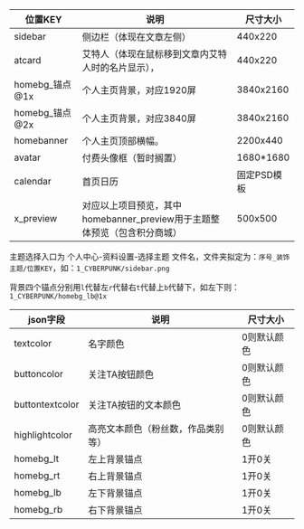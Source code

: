 
位置KEY|说明|尺寸大小
---|---|---
sidebar|侧边栏（体现在文章左侧）|440x220
atcard|艾特人（体现在鼠标移到文章内艾特人时的名片显示），|440x220
homebg_锚点@1x|个人主页背景，对应1920屏|3840x2160
homebg_锚点@2x|个人主页背景，对应3840屏|3840x2160
homebanner|个人主页顶部横幅。|2200x440
avatar|付费头像框（暂时搁置）|1680*1680
calendar|首页日历|固定PSD模板
x_preview|对应以上项目预览，其中homebanner_preview用于主题整体预览（包含积分商城）|500x500

主题选择入口为 个人中心-资料设置-选择主题
文件名，文件夹拟定为：`序号_装饰主题/位置KEY`，如：`1_CYBERPUNK/sidebar.png`

背景四个锚点分别用`l`代替左`r`代替右`t`代替上`b`代替下，如左下则：`1_CYBERPUNK/homebg_lb@1x`

json字段|说明|尺寸大小
---|---|---
textcolor|名字颜色|0则默认颜色
buttoncolor|关注TA按钮颜色|0则默认颜色
buttontextcolor|关注TA按钮的文本颜色|0则默认颜色
highlightcolor|高亮文本颜色（粉丝数，作品类别等）|0则默认颜色
homebg_lt|左上背景锚点|1开0关
homebg_rt|右上背景锚点|1开0关
homebg_lb|左下背景锚点|1开0关
homebg_rb|右下背景锚点|1开0关
